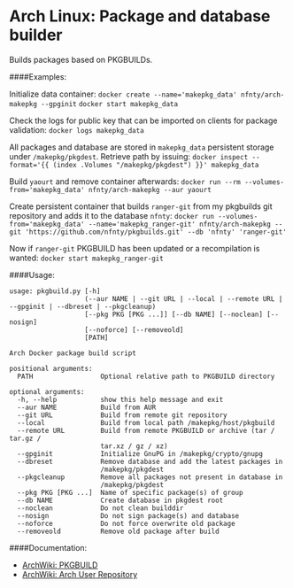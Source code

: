Arch Linux: Package and database builder
=====

Builds packages based on PKGBUILDs.

####Examples:

Initialize data container:
`docker create --name='makepkg_data' nfnty/arch-makepkg --gpginit`
`docker start makepkg_data`

Check the logs for public key that can be imported on clients for package validation:
`docker logs makepkg_data`

All packages and database are stored in `makepkg_data` persistent storage under `/makepkg/pkgdest`.
Retrieve path by issuing:
`docker inspect --format='{{ (index .Volumes "/makepkg/pkgdest") }}' makepkg_data`

Build `yaourt` and remove container afterwards:
`docker run --rm --volumes-from='makepkg_data' nfnty/arch-makepkg --aur yaourt`

Create persistent container that builds `ranger-git` from my pkgbuilds git repository and adds it to the database `nfnty`:
`docker run --volumes-from='makepkg_data' --name='makepkg_ranger-git' nfnty/arch-makepkg --git 'https://github.com/nfnty/pkgbuilds.git' --db 'nfnty' 'ranger-git'`

Now if `ranger-git` PKGBUILD has been updated or a recompilation is wanted:
`docker start makepkg_ranger-git`

####Usage:

```
usage: pkgbuild.py [-h]
                   (--aur NAME | --git URL | --local | --remote URL | --gpginit | --dbreset | --pkgcleanup)
                   [--pkg PKG [PKG ...]] [--db NAME] [--noclean] [--nosign]
                   [--noforce] [--removeold]
                   [PATH]

Arch Docker package build script

positional arguments:
  PATH                 Optional relative path to PKGBUILD directory

optional arguments:
  -h, --help           show this help message and exit
  --aur NAME           Build from AUR
  --git URL            Build from remote git repository
  --local              Build from local path /makepkg/host/pkgbuild
  --remote URL         Build from remote PKGBUILD or archive (tar / tar.gz /
                       tar.xz / gz / xz)
  --gpginit            Initialize GnuPG in /makepkg/crypto/gnupg
  --dbreset            Remove database and add the latest packages in
                       /makepkg/pkgdest
  --pkgcleanup         Remove all packages not present in database in
                       /makepkg/pkgdest
  --pkg PKG [PKG ...]  Name of specific package(s) of group
  --db NAME            Create database in pkgdest root
  --noclean            Do not clean builddir
  --nosign             Do not sign package(s) and database
  --noforce            Do not force overwrite old package
  --removeold          Remove old package after build
```

####Documentation:

* [ArchWiki: PKGBUILD](https://wiki.archlinux.org/index.php/PKGBUILD)
* [ArchWiki: Arch User Repository](https://wiki.archlinux.org/index.php/Arch_User_Repository)

